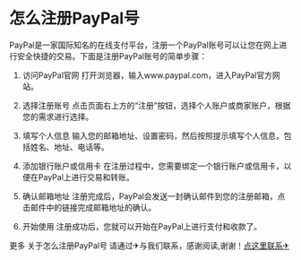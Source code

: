 # 怎么注册PayPal号

PayPal是一家国际知名的在线支付平台，注册一个PayPal账号可以让您在网上进行安全快捷的交易。下面是注册PayPal账号的简单步骤：

1. 访问PayPal官网
   打开浏览器，输入www.paypal.com，进入PayPal官方网站。

2. 选择注册账号
   点击页面右上方的“注册”按钮，选择个人账户或商家账户，根据您的需求进行选择。

3. 填写个人信息
   输入您的邮箱地址、设置密码，然后按照提示填写个人信息，包括姓名、地址、电话等。

4. 添加银行账户或信用卡
   在注册过程中，您需要绑定一个银行账户或信用卡，以便在PayPal上进行交易和转账。

5. 确认邮箱地址
   注册完成后，PayPal会发送一封确认邮件到您的注册邮箱，点击邮件中的链接完成邮箱地址的确认。

6. 开始使用
   注册成功后，您就可以开始在PayPal上进行支付和收款了。

更多 关于怎么注册PayPal号 请通过✈与我们联系，感谢阅读,谢谢！[点这里联系✈](https://acc.k02.cc)